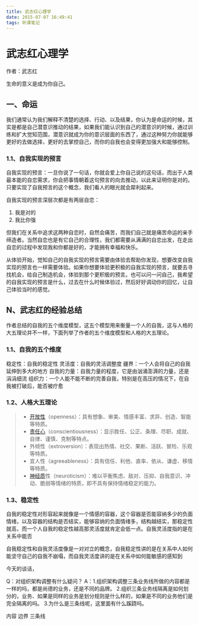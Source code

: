 ```yaml
---
title: 武志红心理学
date: 2015-07-07 16:49:41
tags: 听课笔记
---
```


# 武志红心理学

作者：武志红

生命的意义是成为你自己。

## 一、命运

我们通常认为我们解释不清楚的选择、行动、以及结果，你认为是命运的时候，其实是都是自己潜意识推动的结果，如果我们能认识到自己的潜意识的时候，通过训练和扩大觉知范围，潜意识就成为你的意识层面的东西了，通过这种努力你就能够更好的去做选择，更好的去掌控自己，而你的自我也会变得更加强大和能够控制。

### 1.1、自我实现的预言

自我实现的预言：一旦你说了一句话，你就会爱上你自己说的这句话，而出于人类最本能的自恋需求，你会把事情朝着这句预言的向去推动，以此来证明你是对的。只要实现了自我预言的这个概念，我们看人的眼光就会犀利起来。

自我实现的预言深层次都是有两层自恋：

1. 我是对的
2. 我比你强

但我们在关系中追求这两种自恋时，自然会痛苦，而我们自己就是痛苦命运的亲手缔造者。当然自恋也是有它自己的合理性，我们都需要从满满的自恋出发，在走出自恋的过程中发现我和你都是好的，才能拥有幸福和快乐。

从体验开始，觉知自己的自我实现的预言需要由体验去帮助你发现，想要改变自我实现的预言也一样需要体验。如果你想要体验更积极的自我实现的预言，就要去寻找机会，给自己制造机会，体验到那个更积极的预言。也可以问一问自己，我希望的自我实现的预言是什么，过去在什么时候体验过，然后好好调动你的回忆，让自己体验当时的感觉。













## N、武志红的经验总结

作者总结的自我的五个维度模型，这五个模型用来衡量一个人的自我，这与人格的大五理论并不一样，下面列举了作者的五个维度模型和人格的大五理论。

### 1.1、自我的五个维度

稳定性：自我的稳定性
灵活度：自我的灵活调整度
疆界：一个人会将自己的自我延伸到多大的地方
自我的力量：自我力量的程度，它是由汹涌澎湃的力量，还是涓涓细流
组织力：一个人能不能不断的完善自我，特别是在高压的情况下，在自我被打破后，能否被疗愈

### 1.2、人格大五理论

> * [开放性](https://baike.baidu.com/item/开放性)（openness）：具有想象、审美、情感丰富、求异、创造、智能等特质。
>  * [责任心](https://baike.baidu.com/item/责任心)（conscientiousness）：显示胜任、公正、条理、尽职、成就、自律、谨慎、克制等特点。
>  * 外倾性（extroversion）：表现出热情、社交、果断、活跃、冒险、乐观等特质。
>  * 宜人性（agreeableness）：具有信任、利他、直率、依从、谦虚、移情等特质。
>  * [神经质](https://baike.baidu.com/item/神经质)性（neuroticism）：难以平衡焦虑、敌对、压抑、自我意识、冲动、脆弱等情绪的特质，即不具有保持情绪稳定的能力。

### 1.3、稳定性

自我的稳定性对形容起来就像是一个情感的容器，这个容器是否能容纳多少的负面情绪，以及容器的结构是否结实，能够容纳的负面情绪多，结构越结实，那稳定性就高，而一个人自我的稳定性越高那灵活度就肯定会低一点。自我灵活度指的是在关系中能否

自我稳定性和自我灵活度像是一对对立的概念，自我稳定性讲的是在关系中人如何能坚守自己的自我不崩塌，而自我灵活度讲的是在关系中如何能敏感的感知到









今天的谈话，

Q：对组织架构调整有什么疑问？
A：1.组织架构调整三条业务线所做的内容都是一样的吗，都是尚德的业务，还是不同的品牌。
      2.组织三条业务线隔离是如何划分的，业务、如果是同样的业务是划分规则是什么样的，如果是不同的业务他们是完全隔离的吗。
      3.为什么是三条线呢，这里面有什么蹊跷吗。





内容  边界 三条线





